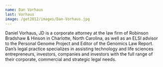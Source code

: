 ```yaml
---
name: Dan Vorhaus
last: Vorhaus
image: /get2012/images/Dan-Vorhaus.jpg
---
```


Daniel Vorhaus, JD is a corporate attorney at the law firm of Robinson Bradshaw & Hinson in Charlotte, North Carolina, as well as an ELSI advisor to the Personal Genome Project and Editor of the Genomics Law Report. Dan’s legal practice specializes in assisting technology and life sciences entrepreneurs, investors, companies and investors with the full range of their corporate, commercial and strategic legal needs.
